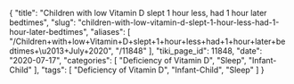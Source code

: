 {
    "title": "Children with low Vitamin D slept 1 hour less, had 1 hour later bedtimes",
    "slug": "children-with-low-vitamin-d-slept-1-hour-less-had-1-hour-later-bedtimes",
    "aliases": [
        "/Children+with+low+Vitamin+D+slept+1+hour+less+had+1+hour+later+bedtimes+\u2013+July+2020",
        "/11848"
    ],
    "tiki_page_id": 11848,
    "date": "2020-07-17",
    "categories": [
        "Deficiency of Vitamin D",
        "Sleep",
        "Infant-Child"
    ],
    "tags": [
        "Deficiency of Vitamin D",
        "Infant-Child",
        "Sleep"
    ]
}